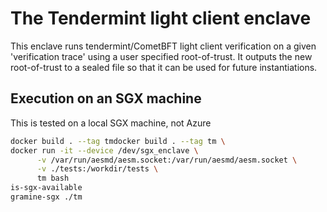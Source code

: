 # The Tendermint light client enclave

This enclave runs tendermint/CometBFT light client verification on a given 'verification trace' using a user specified
root-of-trust. It outputs the new root-of-trust to a sealed file so that it can be used for future instantiations.

## Execution on an SGX machine

This is tested on a local SGX machine, not Azure

```bash
docker build . --tag tmdocker build . --tag tm \
docker run -it --device /dev/sgx_enclave \
      -v /var/run/aesmd/aesm.socket:/var/run/aesmd/aesm.socket \
      -v ./tests:/workdir/tests \
      tm bash
is-sgx-available
gramine-sgx ./tm
```
